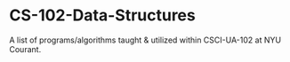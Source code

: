 # CS-102-Data-Structures

A list of programs/algorithms taught & utilized within CSCI-UA-102 at NYU Courant.
